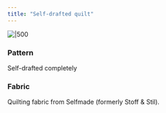 ```yaml
---
title: "Self-drafted quilt"
---
```


![|500](projects/attachments/DSCF8107.jpg)

### Pattern
Self-drafted completely

### Fabric
Quilting fabric from Selfmade (formerly Stoff & Stil).